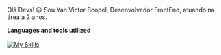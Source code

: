 Olá Devs! :smiley:
Sou Yan Victor Scopel, Desenvolvedor FrontEnd, atuando na área a 2 anos.

<strong>Languages and tools utilized</strong><br><br>
[![My Skills](https://skillicons.dev/icons?i=js,html,css,java,python,nodejs)](https://skillicons.dev)
